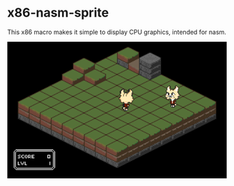 # x86-nasm-sprite
This x86 macro makes it simple to display CPU graphics, intended for nasm.

![alt text](https://raw.githubusercontent.com/PoptartNoahh/x86-nasm-sprite/main/example.png)
